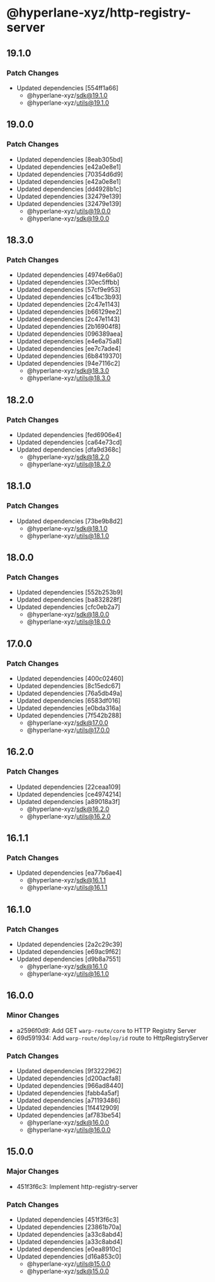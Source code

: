 # @hyperlane-xyz/http-registry-server

## 19.1.0

### Patch Changes

- Updated dependencies [554ff1a66]
  - @hyperlane-xyz/sdk@19.1.0
  - @hyperlane-xyz/utils@19.1.0

## 19.0.0

### Patch Changes

- Updated dependencies [8eab305bd]
- Updated dependencies [e42a0e8e1]
- Updated dependencies [70354d6d9]
- Updated dependencies [e42a0e8e1]
- Updated dependencies [dd4928b1c]
- Updated dependencies [32479e139]
- Updated dependencies [32479e139]
  - @hyperlane-xyz/utils@19.0.0
  - @hyperlane-xyz/sdk@19.0.0

## 18.3.0

### Patch Changes

- Updated dependencies [4974e66a0]
- Updated dependencies [30ec5ffbb]
- Updated dependencies [57cf9e953]
- Updated dependencies [c41bc3b93]
- Updated dependencies [2c47e1143]
- Updated dependencies [b66129ee2]
- Updated dependencies [2c47e1143]
- Updated dependencies [2b16904f8]
- Updated dependencies [096389aea]
- Updated dependencies [e4e6a75a8]
- Updated dependencies [ee7c7ade4]
- Updated dependencies [6b8419370]
- Updated dependencies [94e7116c2]
  - @hyperlane-xyz/sdk@18.3.0
  - @hyperlane-xyz/utils@18.3.0

## 18.2.0

### Patch Changes

- Updated dependencies [fed6906e4]
- Updated dependencies [ca64e73cd]
- Updated dependencies [dfa9d368c]
  - @hyperlane-xyz/sdk@18.2.0
  - @hyperlane-xyz/utils@18.2.0

## 18.1.0

### Patch Changes

- Updated dependencies [73be9b8d2]
  - @hyperlane-xyz/sdk@18.1.0
  - @hyperlane-xyz/utils@18.1.0

## 18.0.0

### Patch Changes

- Updated dependencies [552b253b9]
- Updated dependencies [ba832828f]
- Updated dependencies [cfc0eb2a7]
  - @hyperlane-xyz/sdk@18.0.0
  - @hyperlane-xyz/utils@18.0.0

## 17.0.0

### Patch Changes

- Updated dependencies [400c02460]
- Updated dependencies [8c15edc67]
- Updated dependencies [76a5db49a]
- Updated dependencies [6583df016]
- Updated dependencies [e0bda316a]
- Updated dependencies [7f542b288]
  - @hyperlane-xyz/sdk@17.0.0
  - @hyperlane-xyz/utils@17.0.0

## 16.2.0

### Patch Changes

- Updated dependencies [22ceaa109]
- Updated dependencies [ce4974214]
- Updated dependencies [a89018a3f]
  - @hyperlane-xyz/sdk@16.2.0
  - @hyperlane-xyz/utils@16.2.0

## 16.1.1

### Patch Changes

- Updated dependencies [ea77b6ae4]
  - @hyperlane-xyz/sdk@16.1.1
  - @hyperlane-xyz/utils@16.1.1

## 16.1.0

### Patch Changes

- Updated dependencies [2a2c29c39]
- Updated dependencies [e69ac9f62]
- Updated dependencies [d9b8a7551]
  - @hyperlane-xyz/sdk@16.1.0
  - @hyperlane-xyz/utils@16.1.0

## 16.0.0

### Minor Changes

- a2596f0d9: Add GET `warp-route/core` to HTTP Registry Server
- 69d591934: Add `warp-route/deploy/id` route to HttpRegistryServer

### Patch Changes

- Updated dependencies [9f3222962]
- Updated dependencies [d200acfa8]
- Updated dependencies [966ad8440]
- Updated dependencies [fabb4a5af]
- Updated dependencies [a71193486]
- Updated dependencies [1f4412909]
- Updated dependencies [af783be54]
  - @hyperlane-xyz/sdk@16.0.0
  - @hyperlane-xyz/utils@16.0.0

## 15.0.0

### Major Changes

- 451f3f6c3: Implement http-registry-server

### Patch Changes

- Updated dependencies [451f3f6c3]
- Updated dependencies [23861b70a]
- Updated dependencies [a33c8abd4]
- Updated dependencies [a33c8abd4]
- Updated dependencies [e0ea8910c]
- Updated dependencies [d16a853c0]
  - @hyperlane-xyz/utils@15.0.0
  - @hyperlane-xyz/sdk@15.0.0
